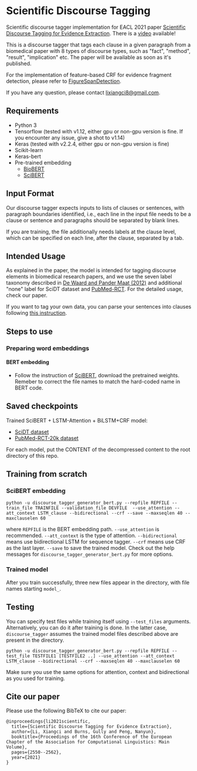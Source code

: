 # Scientific Discourse Tagging

Scientific discourse tagger implementation for EACL 2021 paper [Scientific Discourse Tagging for Evidence Extraction](https://www.aclweb.org/anthology/2021.eacl-main.218.pdf). There is a [video](https://www.youtube.com/watch?v=Z_xdAuJmU-Y) available!

This is a discourse tagger that tags each clause in a given paragraph from a biomedical paper with 8 types of discourse types, such as "fact", "method", "result", "implication" etc. The paper will be available as soon as it's published.

For the implementation of feature-based CRF for evidence fragment detection, please refer to [FigureSpanDetection](https://github.com/jacklxc/FigureSpanDetection).

If you have any question, please contact lixiangci8@gmail.com.

## Requirements
* Python 3
* Tensorflow (tested with v1.12, either gpu or non-gpu version is fine. If you encounter any issue, give a shot to v1.14)
* Keras (tested with v2.2.4, either gpu or non-gpu version is fine)
* Scikit-learn
* Keras-bert
* Pre-trained embedding
  * [BioBERT](https://github.com/dmis-lab/biobert)
  * [SciBERT](https://github.com/allenai/scibert)

## Input Format
Our discourse tagger expects inputs to lists of clauses or sentences, with paragraph boundaries identified, i.e., each line in the input file needs to be a clause or sentence and paragraphs should be separated by blank lines.

If you are training, the file additionally needs labels at the clause level, which can be specified on each line, after the clause, separated by a tab. 

## Intended Usage
As explained in the paper, the model is intended for tagging discourse elements in biomedical research papers, and we use the seven label taxonomy described in [De Waard and Pander Maat (2012)](http://www.sciencedirect.com/science/article/pii/S1475158512000471) and additional "none" label for SciDT dataset and [PubMed-RCT](https://github.com/Franck-Dernoncourt/pubmed-rct). For the detailed usage, check our paper.

If you want to tag your own data, you can parse your sentences into clauses following [this instruction](https://github.com/nltk/nltk/wiki/Stanford-CoreNLP-API-in-NLTK).

## Steps to use
### Preparing word embeddings

#### BERT embedding
* Follow the instruction of [SciBERT](https://github.com/allenai/scibert), download the pretrained weights. Remeber to correct the file names to match the hard-coded name in BERT code.

## Saved checkpoints
Trained SciBERT + LSTM-Attention + BiLSTM+CRF model:
* [SciDT dataset](https://drive.google.com/file/d/1tPzuDfkSXS9fRSHHkvyrINR2U16k2q1d/view?usp=sharing)
* [PubMed-RCT-20k dataset](https://drive.google.com/file/d/1DJVkTbor9px6zLAButYZS9L2r2-Koys_/view?usp=sharing)

For each model, put the CONTENT of the decompressed content to the root directory of this repo.

## Training from scratch
### SciBERT embedding
```
python -u discourse_tagger_generator_bert.py --repfile REPFILE --train_file TRAINFILE --validation_file DEVFILE  --use_attention --att_context LSTM_clause --bidirectional --crf --save --maxseqlen 40 --maxclauselen 60
```
where `REPFILE` is the BERT embedding path. `--use_attention` is recommended. `--att_context` is the type of attention. `--bidirectional` means use bidirectional LSTM for sequence tagger. `--crf` means use CRF as the last layer. `--save` to save the trained model. Check out the help messages for `discourse_tagger_generator_bert.py` for more options.

### Trained model
After you train successfully, three new files appear in the directory, with file names starting `model_`.

## Testing
You can specify test files while training itself using `--test_files` arguments. Alternatively, you can do it after training is done. In the latter case, `discourse_tagger` assumes the trained model files described above are present in the directory.
```
python -u discourse_tagger_generator_bert.py --repfile REPFILE --test_file TESTFILE1 [TESTFILE2 ..] --use_attention --att_context LSTM_clause --bidirectional --crf --maxseqlen 40 --maxclauselen 60
```
Make sure you use the same options for attention, context and bidirectional as you used for training.

## Cite our paper
Please use the following BibTeX to cite our paper:
```
@inproceedings{li2021scientific,
  title={Scientific Discourse Tagging for Evidence Extraction},
  author={Li, Xiangci and Burns, Gully and Peng, Nanyun},
  booktitle={Proceedings of the 16th Conference of the European Chapter of the Association for Computational Linguistics: Main Volume},
  pages={2550--2562},
  year={2021}
}
```
